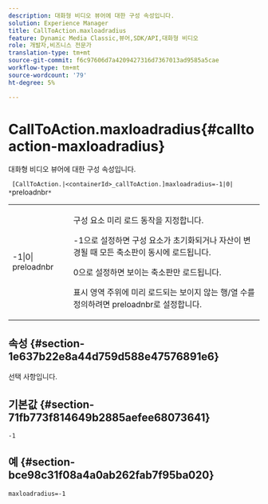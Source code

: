 ```yaml
---
description: 대화형 비디오 뷰어에 대한 구성 속성입니다.
solution: Experience Manager
title: CallToAction.maxloadradius
feature: Dynamic Media Classic,뷰어,SDK/API,대화형 비디오
role: 개발자,비즈니스 전문가
translation-type: tm+mt
source-git-commit: f6c97606d7a4209427316d7367013ad9585a5cae
workflow-type: tm+mt
source-wordcount: '79'
ht-degree: 5%

---
```



# CallToAction.maxloadradius{#calltoaction-maxloadradius}

대화형 비디오 뷰어에 대한 구성 속성입니다.

` [CallToAction.|<containerId>_callToAction.]maxloadradius=-1|0| *`preloadnbr`*`

<table id="table_441553CD34C94A58A9D7CBF772DEDDB6"> 
 <tbody> 
  <tr> 
   <td colname="col1"> <p> <span class="codeph">-1|0|<span class="varname"> preloadnbr</span></span> </p> </td> 
   <td colname="col2"> <p> 구성 요소 미리 로드 동작을 지정합니다. </p> <p><span class="codeph"> -1</span>으로 설정하면 구성 요소가 초기화되거나 자산이 변경될 때 모든 축소판이 동시에 로드됩니다. </p> <p><span class="codeph"> 0</span>으로 설정하면 보이는 축소판만 로드됩니다. </p> <p>표시 영역 주위에 미리 로드되는 보이지 않는 행/열 수를 정의하려면 <span class="codeph"><span class="varname"> preloadnbr</span></span>로 설정합니다. </p> </td> 
  </tr> 
 </tbody> 
</table>

## 속성 {#section-1e637b22e8a44d759d588e47576891e6}

선택 사항입니다.

## 기본값 {#section-71fb773f814649b2885aefee68073641}

`-1`

## 예 {#section-bce98c31f08a4a0ab262fab7f95ba020}

```
maxloadradius=-1
```

